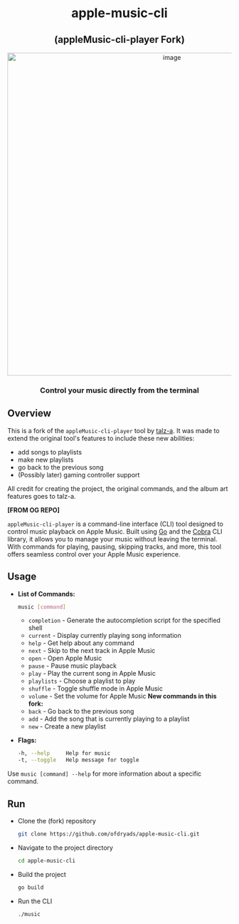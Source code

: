 <h1 align="center">apple-music-cli</h1>
<h2 align="center">(appleMusic-cli-player Fork)</h2>

<div align="center">
  <img width="724" alt="image" src="https://github.com/user-attachments/assets/e41dee7d-fc40-4063-b301-c8d79be85234">
</div>

<h3 align="center">Control your music directly from the terminal</h3>

## Overview
This is a fork of the `appleMusic-cli-player` tool by [talz-a](https://github.com/talz-a). It was made to extend the original tool's features to include these new abilities:
- add songs to playlists
- make new playlists
- go back to the previous song
- (Possibly later) gaming controller support

All credit for creating the project, the original commands, and the album art features goes to talz-a.

**[FROM OG REPO]**

`appleMusic-cli-player` is a command-line interface (CLI) tool designed to control music playback on Apple Music. Built using [Go](https://golang.org/) and the [Cobra](https://github.com/spf13/cobra) CLI library, it allows you to manage your music without leaving the terminal. With commands for playing, pausing, skipping tracks, and more, this tool offers seamless control over your Apple Music experience.

## Usage

- **List of Commands:**

  ```bash
  music [command]
  ```

  - `completion` - Generate the autocompletion script for the specified shell
  - `current` - Display currently playing song information
  - `help` - Get help about any command
  - `next` - Skip to the next track in Apple Music
  - `open` - Open Apple Music
  - `pause` - Pause music playback
  - `play` - Play the current song in Apple Music
  - `playlists` - Choose a playlist to play
  - `shuffle` - Toggle shuffle mode in Apple Music
  - `volume` - Set the volume for Apple Music
  **New commands in this fork:**
  - `back` - Go back to the previous song
  - `add` - Add the song that is currently playing to a playlist
  - `new` - Create a new playlist

- **Flags:**

  ```bash
  -h, --help     Help for music
  -t, --toggle   Help message for toggle
  ```

Use `music [command] --help` for more information about a specific command.

## Run

- Clone the (fork) repository

  ```bash
  git clone https://github.com/ofdryads/apple-music-cli.git
  ```

- Navigate to the project directory

  ```bash
  cd apple-music-cli
  ```

- Build the project

  ```bash
  go build
  ```

- Run the CLI

  ```bash
  ./music
  ```